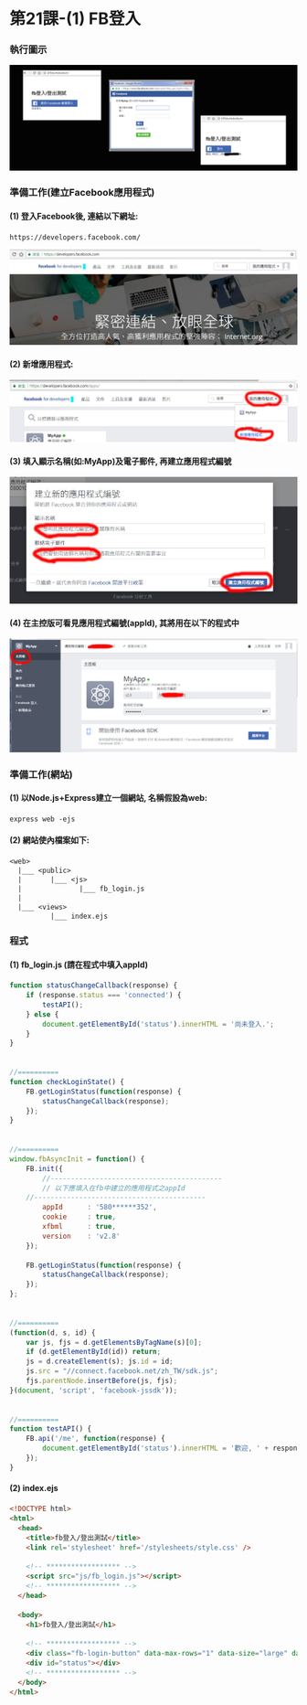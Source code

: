 # 第21課-(1) FB登入


### 執行圖示 
![GitHub Logo](/images/results21-01.jpg)

### 準備工作(建立Facebook應用程式)

#### (1) 登入Facebook後, 連結以下網址:
```
https://developers.facebook.com/
```
![GitHub Logo](/images/results21-02.jpg)


#### (2) 新增應用程式:
![GitHub Logo](/images/results21-03.jpg)


#### (3) 填入顯示名稱(如:MyApp)及電子郵件, 再建立應用程式編號
![GitHub Logo](/images/results21-04.jpg)


#### (4) 在主控版可看見應用程式編號(appId), 其將用在以下的程式中
![GitHub Logo](/images/results21-05.jpg)



### 準備工作(網站)

#### (1) 以Node.js+Express建立一個網站, 名稱假設為web:
```
express web -ejs
```

#### (2) 網站使內檔案如下:
```
<web>  
  |___ <public>
  |       |___ <js>
  |              |___ fb_login.js
  | 
  |___ <views>                  
          |___ index.ejs                           
```

### 程式

#### (1) fb_login.js (請在程式中填入appId)
```javascript
function statusChangeCallback(response) {
    if (response.status === 'connected') {
        testAPI();
    } else {
        document.getElementById('status').innerHTML = '尚未登入.';
    }
}


//==========
function checkLoginState() {
    FB.getLoginStatus(function(response) {
        statusChangeCallback(response);
    });
}


//==========
window.fbAsyncInit = function() {
    FB.init({
        //------------------------------------------
        // 以下應填入在fb中建立的應用程式之appId   
	//------------------------------------------
        appId      : '580******352',  
        cookie     : true,  
        xfbml      : true,  
        version    : 'v2.8'
    });

    FB.getLoginStatus(function(response) {
        statusChangeCallback(response);
    });
};


//==========
(function(d, s, id) {
    var js, fjs = d.getElementsByTagName(s)[0];
    if (d.getElementById(id)) return;
    js = d.createElement(s); js.id = id;
    js.src = "//connect.facebook.net/zh_TW/sdk.js";
    fjs.parentNode.insertBefore(js, fjs);
}(document, 'script', 'facebook-jssdk'));


//==========
function testAPI() {
    FB.api('/me', function(response) {
        document.getElementById('status').innerHTML = '歡迎, ' + response.name+ ", " + response.id + '!';
    });
}
```



#### (2) index.ejs
```html
<!DOCTYPE html>
<html>
  <head>
    <title>fb登入/登出測試</title>
    <link rel='stylesheet' href='/stylesheets/style.css' />

    <!-- ****************** -->
    <script src="js/fb_login.js"></script> 
    <!-- ****************** -->
  </head>

  <body>
    <h1>fb登入/登出測試</h1>

    <!-- ****************** -->
    <div class="fb-login-button" data-max-rows="1" data-size="large" data-button-type="login_with" data-show-faces="false" data-auto-logout-link="true" data-use-continue-as="true" scope="public_profile" onlogin="checkLoginState();"></div>
    <div id="status"></div>
    <!-- ****************** -->
  </body>
</html>
```
